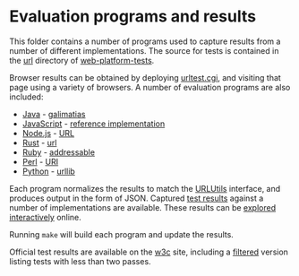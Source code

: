 # Evaluation programs and results

This folder contains a number of programs used to capture results from a number of different implementations.
The source for tests is contained in the [url](https://github.com/w3c/web-platform-tests/tree/master/url) directory of
[web-platform-tests](https://github.com/w3c/web-platform-tests#description).

Browser results can be obtained by deploying [urltest.cgi](urltest.cgi), and visiting that page using a variety
of browsers.  A number of evaluation programs are also included:

   * [Java](testgalimatis.java) - [galimatias](https://github.com/smola/galimatias#galimatias)
   * [JavaScript](testrefimpl.js) - [reference implementation](https://github.com/webspecs/url/tree/develop/reference-implementation#reference-implementation-and-tests)
   * [Node.js](testnodejs.js) - [URL](http://nodejs.org/api/url.html)
   * [Rust](src/main.rs) - [url](http://servo.github.io/rust-url/url/index.html)
   * [Ruby](testaddressable.rb) - [addressable](https://github.com/sporkmonger/addressable#addressable)
   * [Perl](testuri.pl) - [URI](http://search.cpan.org/~ether/URI-1.65/URI.pm#NAME)
   * [Python](testurllib.py) - [urllib](https://docs.python.org/3/library/urllib.parse.html)
  
Each program normalizes the results to match the
[URLUtils](https://url.spec.whatwg.org/#urlutils-and-urlutilsreadonly-members) interface, and produces output
in the form of JSON.  Captured [test results](useragent-results) against a number of implementations
are available.  These results can be [explored interactively](https://url.spec.whatwg.org/interop/test-results/)
online.
  
Running `make` will build each program and update the results.
  
Official test results are available on the [w3c](http://w3c.github.io/test-results/url/all.html) site,
including a [filtered](http://w3c.github.io/test-results/url/less-than-2.html) version listing tests with less
than two passes.
